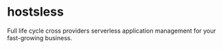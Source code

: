 # hostsless
Full life cycle cross providers serverless application management for your fast-growing business.
